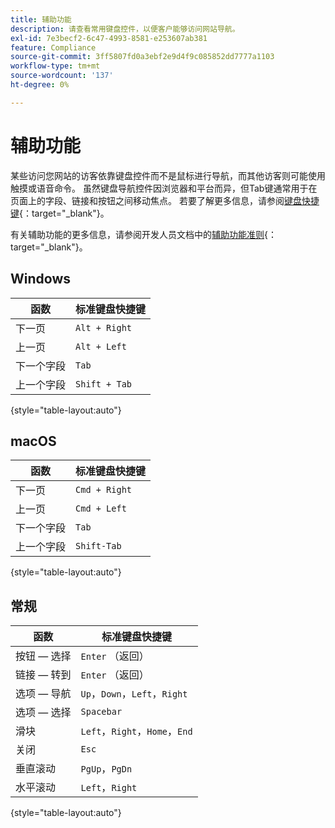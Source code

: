 ```yaml
---
title: 辅助功能
description: 请查看常用键盘控件，以便客户能够访问网站导航。
exl-id: 7e3becf2-6c47-4993-8581-e253607ab381
feature: Compliance
source-git-commit: 3ff5807fd0a3ebf2e9d4f9c085852dd7777a1103
workflow-type: tm+mt
source-wordcount: '137'
ht-degree: 0%

---
```


# 辅助功能

某些访问您网站的访客依靠键盘控件而不是鼠标进行导航，而其他访客则可能使用触摸或语音命令。 虽然键盘导航控件因浏览器和平台而异，但Tab键通常用于在页面上的字段、链接和按钮之间移动焦点。 若要了解更多信息，请参阅[键盘快捷键][1]{：target=&quot;_blank&quot;}。

有关辅助功能的更多信息，请参阅开发人员文档中的[辅助功能准则][2]{：target=&quot;_blank&quot;}。

## Windows

| 函数 | 标准键盘快捷键 |
|--- |--- |
| 下一页 | `Alt + Right` |
| 上一页 | `Alt + Left` |
| 下一个字段 | `Tab` |
| 上一个字段 | `Shift + Tab` |

{style="table-layout:auto"}

## macOS

| 函数 | 标准键盘快捷键 |
|--- |--- |
| 下一页 | `Cmd + Right` |
| 上一页 | `Cmd + Left` |
| 下一个字段 | `Tab` |
| 上一个字段 | `Shift-Tab` |

{style="table-layout:auto"}

## 常规

| 函数 | 标准键盘快捷键 |
|--- |--- |
| 按钮 — 选择 | `Enter` （返回） |
| 链接 — 转到 | `Enter` （返回） |
| 选项 — 导航 | `Up`，`Down`，`Left`，`Right` |
| 选项 — 选择 | `Spacebar` |
| 滑块 | `Left`，`Right`，`Home`，`End` |
| 关闭 | `Esc` |
| 垂直滚动 | `PgUp`，`PgDn` |
| 水平滚动 | `Left`，`Right` |

{style="table-layout:auto"}

[1]: https://en.wikipedia.org/wiki/Table_of_keyboard_shortcuts
[2]: https://developer.adobe.com/commerce/admin-developer/pattern-library/general/accessibility-guidelines/

